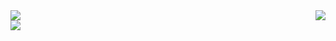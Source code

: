 <a href="#">
  <img align="center" src="https://github-readme-stats.vercel.app/api?username=1dxrpz&show_icons=true&theme=dracula" />
  <img align="right" src="https://github-readme-stats.vercel.app/api/top-langs/?username=1dxrpz&layout=compact&theme=dracula" />
</a>
<br>
<a href="#">
  <img align="center" src="https://github-readme-stats.vercel.app/api/pin/?username=1dxrpz&repo=GibsonCore-v1.1.2&theme=dracula" />
  
</a>
<a href="https://github.com/1dxrpz/GibsonCore-v1.1.2">
  
</a>
